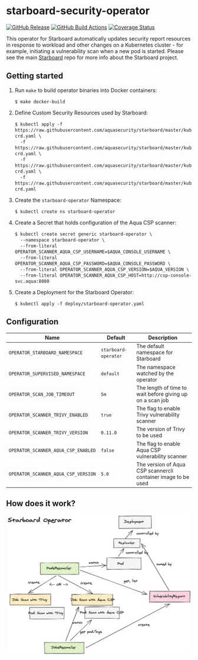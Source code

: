 # starboard-security-operator

[![GitHub Release][release-img]][release]
[![GitHub Build Actions][build-action-img]][actions]
[![Coverage Status][cov-img]][cov]

This operator for Starboard automatically updates security report resources in response to workload and other changes on
a Kubernetes cluster - for example, initiating a vulnerability scan when a new pod is started. Please see the main
[Starboard](https://github.com/aquasecurity/starboard) repo for more info about the Starboard project.

## Getting started

1. Run `make` to build operator binaries into Docker containers:
   ```
   $ make docker-build
   ```
1. Define Custom Security Resources used by Starboard:
   ```
   $ kubectl apply -f https://raw.githubusercontent.com/aquasecurity/starboard/master/kube/crd/vulnerabilities-crd.yaml \
     -f https://raw.githubusercontent.com/aquasecurity/starboard/master/kube/crd/configauditreports-crd.yaml \
     -f https://raw.githubusercontent.com/aquasecurity/starboard/master/kube/crd/ciskubebenchreports-crd.yaml \
     -f https://raw.githubusercontent.com/aquasecurity/starboard/master/kube/crd/kubehunterreports-crd.yaml
   ```
2. Create the `starboard-operator` Namespace:
   ```
   $ kubectl create ns starboard-operator
   ```
3. Create a Secret that holds configuration of the Aqua CSP scanner:
   ```
   $ kubectl create secret generic starboard-operator \
     --namespace starboard-operator \
     --from-literal OPERATOR_SCANNER_AQUA_CSP_USERNAME=$AQUA_CONSOLE_USERNAME \
     --from-literal OPERATOR_SCANNER_AQUA_CSP_PASSWORD=$AQUA_CONSOLE_PASSWORD \
     --from-literal OPERATOR_SCANNER_AQUA_CSP_VERSION=$AQUA_VERSION \
     --from-literal OPERATOR_SCANNER_AQUA_CSP_HOST=http://csp-console-svc.aqua:8080
   ```
5. Create a Deployment for the Starboard Operator:
   ```
   $ kubectl apply -f deploy/starboard-operator.yaml
   ```

## Configuration

| Name                                    | Default              | Description |
|-----------------------------------------|----------------------|-------------|
| `OPERATOR_STARBOARD_NAMESPACE`          | `starboard-operator` | The default namespace for Starboard |
| `OPERATOR_SUPERVISED_NAMESPACE`         | `default`            | The namespace watched by the operator |
| `OPERATOR_SCAN_JOB_TIMEOUT`             | `5m`                 | The length of time to wait before giving up on a scan job |
| `OPERATOR_SCANNER_TRIVY_ENABLED`        | `true`               | The flag to enable Trivy vulnerability scanner |
| `OPERATOR_SCANNER_TRIVY_VERSION`        | `0.11.0`              | The version of Trivy to be used |
| `OPERATOR_SCANNER_AQUA_CSP_ENABLED`     | `false`              | The flag to enable Aqua CSP vulnerability scanner |
| `OPERATOR_SCANNER_AQUA_CSP_VERSION`     | `5.0`                | The version of Aqua CSP scannercli container image to be used |

## How does it work?

![](docs/starboard-operator.png)

[release-img]: https://img.shields.io/github/release/aquasecurity/starboard-security-operator.svg?logo=github
[release]: https://github.com/aquasecurity/starboard-security-operator/releases
[build-action-img]: https://github.com/aquasecurity/starboard-security-operator/workflows/build/badge.svg
[actions]: https://github.com/aquasecurity/starboard-security-operator/actions
[cov-img]: https://codecov.io/github/aquasecurity/starboard-security-operator/branch/master/graph/badge.svg
[cov]: https://codecov.io/github/aquasecurity/starboard-security-operator
